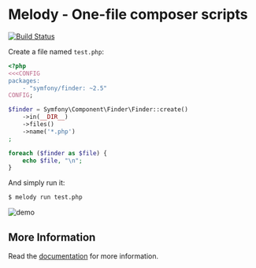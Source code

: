 Melody - One-file composer scripts
==================================
[![Build Status](https://api.travis-ci.org/sensiolabs/melody.png?branch=master)](https://travis-ci.org/sensiolabs/melody)

Create a file named `test.php`:

```php
<?php
<<<CONFIG
packages:
    - "symfony/finder: ~2.5"
CONFIG;

$finder = Symfony\Component\Finder\Finder::create()
    ->in(__DIR__)
    ->files()
    ->name('*.php')
;

foreach ($finder as $file) {
    echo $file, "\n";
}
```

And simply run it:

```bash
$ melody run test.php
```

![demo](http://melody.sensiolabs.org/img/melody.gif)

More Information
----------------

Read the [documentation](http://melody.sensiolabs.org) for more information.

